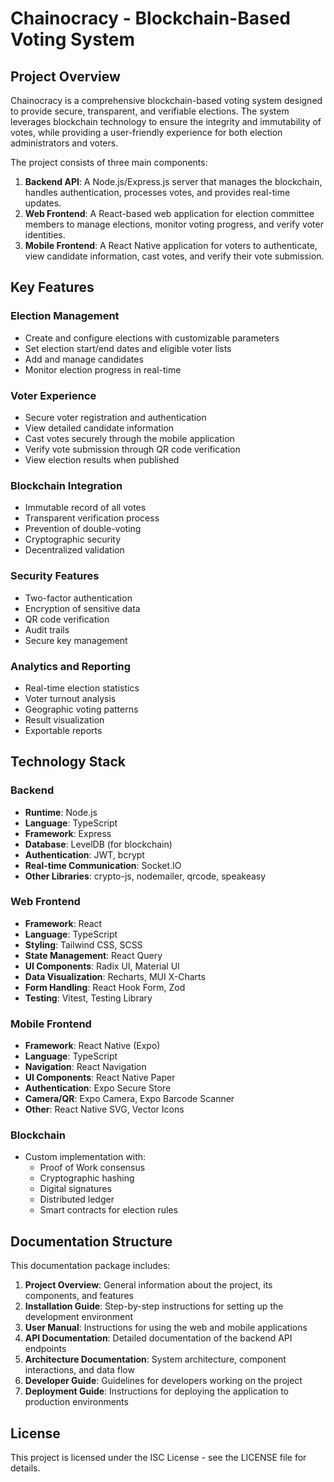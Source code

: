 # Chainocracy - Blockchain-Based Voting System

## Project Overview

Chainocracy is a comprehensive blockchain-based voting system designed to provide secure, transparent, and verifiable elections. The system leverages blockchain technology to ensure the integrity and immutability of votes, while providing a user-friendly experience for both election administrators and voters.

The project consists of three main components:

1. **Backend API**: A Node.js/Express.js server that manages the blockchain, handles authentication, processes votes, and provides real-time updates.
2. **Web Frontend**: A React-based web application for election committee members to manage elections, monitor voting progress, and verify voter identities.
3. **Mobile Frontend**: A React Native application for voters to authenticate, view candidate information, cast votes, and verify their vote submission.

## Key Features

### Election Management
- Create and configure elections with customizable parameters
- Set election start/end dates and eligible voter lists
- Add and manage candidates
- Monitor election progress in real-time

### Voter Experience
- Secure voter registration and authentication
- View detailed candidate information
- Cast votes securely through the mobile application
- Verify vote submission through QR code verification
- View election results when published

### Blockchain Integration
- Immutable record of all votes
- Transparent verification process
- Prevention of double-voting
- Cryptographic security
- Decentralized validation

### Security Features
- Two-factor authentication
- Encryption of sensitive data
- QR code verification
- Audit trails
- Secure key management

### Analytics and Reporting
- Real-time election statistics
- Voter turnout analysis
- Geographic voting patterns
- Result visualization
- Exportable reports

## Technology Stack

### Backend
- **Runtime**: Node.js
- **Language**: TypeScript
- **Framework**: Express
- **Database**: LevelDB (for blockchain)
- **Authentication**: JWT, bcrypt
- **Real-time Communication**: Socket.IO
- **Other Libraries**: crypto-js, nodemailer, qrcode, speakeasy

### Web Frontend
- **Framework**: React
- **Language**: TypeScript
- **Styling**: Tailwind CSS, SCSS
- **State Management**: React Query
- **UI Components**: Radix UI, Material UI
- **Data Visualization**: Recharts, MUI X-Charts
- **Form Handling**: React Hook Form, Zod
- **Testing**: Vitest, Testing Library

### Mobile Frontend
- **Framework**: React Native (Expo)
- **Language**: TypeScript
- **Navigation**: React Navigation
- **UI Components**: React Native Paper
- **Authentication**: Expo Secure Store
- **Camera/QR**: Expo Camera, Expo Barcode Scanner
- **Other**: React Native SVG, Vector Icons

### Blockchain
- Custom implementation with:
  - Proof of Work consensus
  - Cryptographic hashing
  - Digital signatures
  - Distributed ledger
  - Smart contracts for election rules

## Documentation Structure

This documentation package includes:

1. **Project Overview**: General information about the project, its components, and features
2. **Installation Guide**: Step-by-step instructions for setting up the development environment
3. **User Manual**: Instructions for using the web and mobile applications
4. **API Documentation**: Detailed documentation of the backend API endpoints
5. **Architecture Documentation**: System architecture, component interactions, and data flow
6. **Developer Guide**: Guidelines for developers working on the project
7. **Deployment Guide**: Instructions for deploying the application to production environments

## License

This project is licensed under the ISC License - see the LICENSE file for details.
